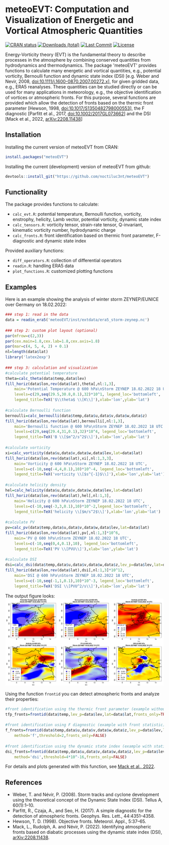 # meteoEVT: Computation and Visualization of Energetic and Vortical Atmospheric Quantities

<!-- badges: start --> 
[![CRAN status](https://www.r-pkg.org/badges/version/meteoEVT)](https://cran.r-project.org/package=meteoEVT)
[![Downloads (total)](http://cranlogs.r-pkg.org/badges/grand-total/meteoEVT?color=brightgreen)](https://cran.r-project.org/package=meteoEVT)
[![Last Commit](https://img.shields.io/github/last-commit/noctiluc3nt/meteoEVT)](https://github.com/noctiluc3nt/meteoEVT)
[![License](https://eddelbuettel.github.io/badges/GPL2+.svg)](https://www.gnu.org/licenses/gpl-2.0.html)
<!-- badges: end -->

Energy-Vorticity theory (EVT) is the fundamental theory to describe processes in the atmosphere by combining conserved quantities from hydrodynamics and thermodynamics. The package 'meteoEVT' provides functions to calculate many energetic and vortical quantities, e.g., potential vorticity, Bernoulli function and dynamic state index (DSI) [e.g. Weber and Nevir, 2008, <doi:10.1111/j.1600-0870.2007.00272.x>], for given gridded data, e.g., ERA5 reanalyses. These quantities can be studied directly or can be used for many applications in meteorology, e.g., the objective identification of vortices or atmospheric fronts. For this purpose, several functions are provided which allow the detection of fronts based on the thermic front parameter [Hewson, 1998, <doi:10.1017/S1350482798000553>], the F diagnostic [Parfitt et al., 2017, <doi:10.1002/2017GL073662>] and the DSI [Mack et al., 2022, <arXiv:2208.11438>]

## Installation
Installing the current version of meteoEVT from CRAN:
```r
install.packages("meteoEVT")
```

Installing the current (development) version of meteoEVT from github:
```r
devtools::install_git("https://github.com/noctiluc3nt/meteoEVT")
```

## Functionality
The package provides functions to calculate:
- `calc_evt.R`: potential temperature, Bernoulli function, vorticity, enstrophy, helicity, Lamb vector, potential vorticity, dynamic state index
- `calc_tensors.R`: vorticity tensor, strain-rate tensor, Q-invariant, kinematic vorticity number, hydrodynamic charge
- `calc_fronts.R`: front identification based on thermic front parameter, F-diagnostic and dynamic state index

Provided auxiliary functions:
- `diff_operators.R`: collection of differential operators
- `readin.R`: handling ERA5 data
- `plot_functions.R`: customized plotting functions


## Examples
Here is an example showing the analysis of winter storm ZEYNEP/EUNICE over Germany on 18.02.2022:

``` r
### step 1: read in the data
data = readin_era5('meteoEVT/inst/extdata/era5_storm-zeynep.nc')

### step 2: custom plot layout (optional)
par(mfrow=c(2,3))
par(cex.main=1.8,cex.lab=1.8,cex.axis=1.8)
par(mar=c(4, 5, 4, 2) + 0.1)
nl=length(data$lat)
library('latex2exp')

### step 3: calculation and visualization 
#calculate potential temperature
theta=calc_theta(data$temp,data$lev)
fill_horiz(data$lon,rev(data$lat),theta[,nl:1,3],
	main='Potential Temperature @ 600 hPa\nStorm ZEYNEP 18.02.2022 18 UTC',
	levels=c(29,seq(29.5,30.8,0.1),32)*10^1, legend_loc='bottomleft',
	legend_title=TeX('$\\theta$ \\[K\\]'),xlab='lon',ylab='lat')

#calculate Bernoulli function
bernoulli=calc_bernoulli(data$temp,data$u,data$v,data$w,data$z)
fill_horiz(data$lon,rev(data$lat),bernoulli[,nl:1,3],
	main='Bernoulli function @ 600 hPa\nStorm ZEYNEP 18.02.2022 18 UTC',
	levels=c(29,seq(29.4,31,0.1),32)*10^4, legend_loc='bottomleft',
	legend_title=TeX('B \\[$m^2/s^2$\\]'),xlab='lon',ylab='lat')

#calculate vorticity
xi=calc_vorticity(data$u,data$v,data$w,data$lev,lat=data$lat)
fill_horiz(data$lon,rev(data$lat),xi[,nl:1,3,3],
	main='Vorticity @ 600 hPa\nStorm ZEYNEP 18.02.2022 18 UTC',
	levels=c(-10,seq(-4,4,0.1),10)*10^-4, legend_loc='bottomleft',
	legend_title=TeX('vorticity \\[$s^{-1}$\\]'),xlab='lon',ylab='lat')

#calculate helicity density
hel=calc_helicity(data$u,data$v,data$w,data$lev,lat=data$lat)
fill_horiz(data$lon,rev(data$lat),hel[,nl:1,3],
	main='Helicity @ 600 hPa\nStorm ZEYNEP 18.02.2022 18 UTC',
	levels=c(-10,seq(-3,3,0.1),10)*10^-2,legend_loc='bottomleft',
	legend_title=TeX('helicity \\[$m/s^2$\\]'),xlab='lon',ylab='lat')

#calculate PV
pv=calc_pv(data$temp,data$u,data$v,data$w,data$lev,lat=data$lat)
fill_horiz(data$lon,rev(data$lat),pv[,nl:1,3]*10^6,
	main='PV @ 600 hPa\nStorm ZEYNEP 18.02.2022 18 UTC',
	levels=c(-10,seq(0,4,0.1),10), legend_loc='bottomleft',
	legend_title=TeX('PV \\[PVU\\]'),xlab='lon',ylab='lat')

#calculate DSI
dsi=calc_dsi(data$temp,data$u,data$v,data$w,data$z,lev_p=data$lev,lat=data$lat)
fill_horiz(data$lon,rev(data$lat),dsi[,nl:1,3]*10^12,
	main='DSI @ 600 hPa\nStorm ZEYNEP 18.02.2022 18 UTC',
	levels=c(-10,seq(-1,1,0.1),10)*10^-3, legend_loc='bottomleft',
	legend_title=TeX('DSI \\[PVU^2/s\\]'),xlab='lon',ylab='lat')
```

The output figure looks:
![](inst/figures/example_zeynep.png) <br>


Using the function `frontid` you can detect atmospheric fronts and analyze their properties:
```r
#front identification using the thermic front parameter (example without front statistic)
tfp_fronts=frontid(data$temp,lev_p=data$lev,lat=data$lat,fronts_only=TRUE)

#front identification using F diagnostic (example with front statistic)
f_fronts=frontid(data$temp,data$u,data$v,data$w,data$z,lev_p=data$lev,lat=data$lat,
	method='f',threshold=2,fronts_only=FALSE)

#front identification using the dynamic state index (example with statistic)
dsi_fronts=frontid(data$temp,data$u,data$v,data$w,data$z,lev_p=data$lev,lat=data$lat,
	method='dsi',threshold=4*10^-16,fronts_only=FALSE)
```
For details and plots generated with this function, see [Mack et al., 2022](https://arxiv.org/abs/2208.11438). 

## References
- Weber, T. and Névir, P. (2008). Storm tracks and cyclone development using the theoretical concept of the Dynamic State Index (DSI). Tellus A, 60(1):1–10.
- Parfitt, R., Czaja, A., and Seo, H. (2017). A simple diagnostic for the detection of atmospheric fronts. Geophys. Res. Lett., 44:4351–4358.
- Hewson, T. D. (1998). Objective fronts. Meteorol. Appl., 5:37–65.
- Mack, L., Rudolph, A. and Névir, P. (2022). Identifying atmospheric fronts based on diabatic processes using the dynamic state index (DSI), [arXiv:2208.11438](https://arxiv.org/abs/2208.11438).
